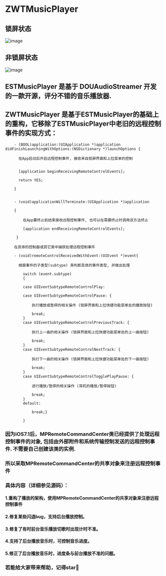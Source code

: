 # ZWTMusicPlayer
## 锁屏状态
![image](https://github.com/liunianhuaguoyanxi/ZWTMusicPlayer/blob/master/Pic/playOnTheBackground.PNG)
## 非锁屏状态
![image](https://github.com/liunianhuaguoyanxi/ZWTMusicPlayer/blob/master/Pic/playTheMusie.PNG)
## ESTMusicPlayer 是基于 DOUAudioStreamer 开发的一款开源，评分不错的音乐播放器.

## ZWTMusicPlayer 是基于ESTMusicPlayer的基础上的重构，它移除了ESTMusicPlayer中老旧的远程控制事件的实现方式：
```
    - (BOOL)application:(UIApplication *)application didFinishLaunchingWithOptions:(NSDictionary *)launchOptions {

      在App启动后开启远程控制事件, 接收来自锁屏界面和上拉菜单的控制
    
    
      [application beginReceivingRemoteControlEvents];
    
      return YES;
    
    }


    - (void)applicationWillTerminate:(UIApplication *)application
    
    {
    
        在App要终止前结束接收远程控制事件, 也可以在需要终止时调用该方法终止
    
        [application endReceivingRemoteControlEvents];
    
     }

    在具体的控制器或其它类中捕获处理远程控制事件

    - (void)remoteControlReceivedWithEvent:(UIEvent *)event{
  
      根据事件的子类型(subtype) 来判断具体的事件类型, 并做出处理
  
        switch (event.subtype)
        {
        
        case UIEventSubtypeRemoteControlPlay:
        
        case UIEventSubtypeRemoteControlPause: {
        
            执行播放或暂停的相关操作 (锁屏界面和上拉快捷功能菜单处的播放按钮)
            
            break;
        }
        case UIEventSubtypeRemoteControlPreviousTrack: {
        
            执行上一曲的相关操作 (锁屏界面和上拉快捷功能菜单处的上一曲按钮)
            
            break;
        }
        case UIEventSubtypeRemoteControlNextTrack: {
        
            执行下一曲的相关操作 (锁屏界面和上拉快捷功能菜单处的下一曲按钮)
            
            break;
        }
        case UIEventSubtypeRemoteControlTogglePlayPause: {
        
            进行播放/暂停的相关操作 (耳机的播放/暂停按钮)
            
            break;
        }
        default:
        
            break;}
            
        }

```
### 因为iOS7.1后，MPRemoteCommandCenter类已经提供了处理远程控制事件的对象, 包括由外部附件和系统传输控制发送的远程控制事件. 不需要自己创建该类的实例. 
### 所以采取MPRemoteCommandCenter的共享对象来注册远程控制事件

### 具体内容（详细参见源码）：
#### 1.重构了播放的架构，使用MPRemoteCommandCenter的共享对象来注册远程控制事件
#### 2.修复某些闪退bug，支持后台播放控制。
#### 3.修复了有时前台音乐播放切歌时出现计时不准。
#### 4.支持了后台播放音乐时，可控制音乐进度。
#### 5.修正了后台播放音乐时，进度条与前台播放不准的问题。

### 若能给大家带来帮助，记得star🙂
